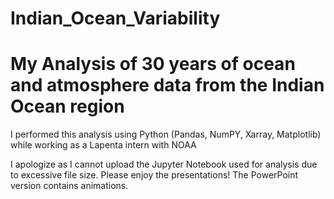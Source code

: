 # Indian_Ocean_Variability
<h1>My Analysis of 30 years of ocean and atmosphere data from the Indian Ocean region</h1>
<p>I performed this analysis using Python (Pandas, NumPY, Xarray, Matplotlib) while working as a Lapenta intern with NOAA</p>
<p>I apologize as I cannot upload the Jupyter Notebook used for analysis due to excessive file size. Please enjoy the presentations! The PowerPoint version contains animations.</p>
